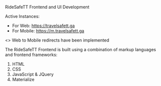 RideSafeTT Frontend and UI Development

Active Instances: 

* For Web: https://travelsafett.ga
* For Mobile: https://m.travelsafett.ga

<> Web to Mobile redirects have been implemented

The RideSafeTT Frontend is built using a combination of markup languages and frontend frameworks:

1. HTML
2. CSS
3. JavaScript & JQuery
4. Materialize
